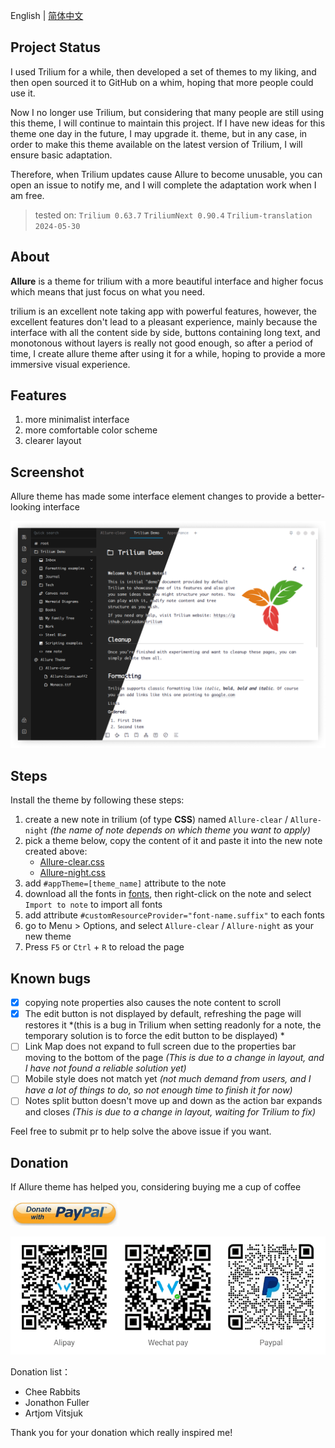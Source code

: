 English | [简体中文](./README_zh.md)

## Project Status

I used Trilium for a while, then developed a set of themes to my liking, and then open sourced it to GitHub on a whim, hoping that more people could use it.

Now I no longer use Trilium, but considering that many people are still using this theme, I will continue to maintain this project. If I have new ideas for this theme one day in the future, I may upgrade it. theme, but in any case, in order to make this theme available on the latest version of Trilium, I will ensure basic adaptation.

Therefore, when Trilium updates cause Allure to become unusable, you can open an issue to notify me, and I will complete the adaptation work when I am free.

> tested on: `Trilium 0.63.7` `TriliumNext 0.90.4` `Trilium-translation 2024-05-30`

## About

**Allure** is a theme for trilium with a more beautiful interface and higher focus which means that just focus on what you need.

trilium is an excellent note taking app with powerful features, however, the excellent features don't lead to a pleasant experience, mainly because the interface with all the content side by side, buttons containing long text, and monotonous without layers is really not good enough, so after a period of time, I create allure theme after using it for a while, hoping to provide a more immersive visual experience.

## Features

1. more minimalist interface
1. more comfortable color scheme
1. clearer layout
<!-- 1. both mobile and web support -->


## Screenshot

Allure theme has made some interface element changes to provide a better-looking interface

![Screenshot](./resources/screenshot.png)

<!-- ## What's different between stable version and radical version

The radical version has made some radical changes than the stable version to simplify the interface as much as possible, so some changes may not be suitable for everyone.

The additional changes in the current radical version:

1. Remove similar notes
1. Move attrs to the bottom of the note content
1. Move the note type button and menu button to the right side of the note content -->

<!-- ## :warning: ATTENTION :warning:

**Do NOT keep more than one version of css style to trilium, or the styles of several css style will affect each other and cause unexpected errors** -->

## Steps

Install the theme by following these steps:

1. create a new note in trilium (of type **CSS**) named `Allure-clear` / `Allure-night` *(the name of note depends on which theme you want to apply)*
1. pick a theme below, copy the content of it and paste it into the new note created above:
    <!-- - [Allure-clear.css](https://github.com/JadeVane/Allure/releases/latest/download/Allure-clear.css) -->
    - [Allure-clear.css](./Allure-clear.css)
    <!-- - [Allure-night.css](https://github.com/JadeVane/Allure/releases/latest/download/Allure-night.css) -->
    - [Allure-night.css](./Allure-night.css)
1. add `#appTheme=[theme_name]` attribute to the note
1. download all the fonts in [fonts](./fonts/), then right-click on the note and select `Import to note` to import all fonts
1. add attribute `#customResourceProvider="font-name.suffix"` to each fonts
1. go to Menu > Options, and select `Allure-clear` / `Allure-night` as your new theme
1. Press `F5` or `Ctrl` + `R` to reload the page

<!-- ![steps](./resources/steps.png) -->

## Known bugs

- [x] copying note properties also causes the note content to scroll
- [x] The edit button is not displayed by default, refreshing the page will restores it *(this is a bug in Trilium when setting readonly for a note, the temporary solution is to force the edit button to be displayed) *
- [ ] Link Map does not expand to full screen due to the properties bar moving to the bottom of the page *(This is due to a change in layout, and I have not found a reliable solution yet)*
- [ ] Mobile style does not match yet *(not much demand from users, and I have a lot of things to do, so not enough time to finish it for now)*
- [ ] Notes split button doesn't move up and down as the action bar expands and closes *(This is due to a change in layout, waiting for Trilium to fix)*

Feel free to submit pr to help solve the above issue if you want.

## Donation

If Allure theme has helped you, considering buying me a cup of coffee

<a href="https://paypal.me/realwenjinyu"><img src="./resources/donate_with_paypal.jpg" height="40px"></a>

![donation](./resources/donation.png)

Donation list：
- Chee Rabbits
- Jonathon Fuller
- Artjom Vitsjuk

Thank you for your donation which really inspired me!
